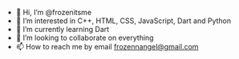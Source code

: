 - 👋 Hi, I’m @frozenitsme
- 👀 I’m interested in C++, HTML, CSS, JavaScript, Dart and Python
- 🌱 I’m currently learning Dart
- 💞️ I’m looking to collaborate on everything
- 📫 How to reach me by email frozennangel@gmail.com
